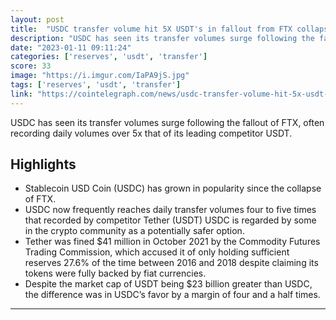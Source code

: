 ```yaml
---
layout: post
title:  "USDC transfer volume hit 5X USDT's in fallout from FTX collapse"
description: "USDC has seen its transfer volumes surge following the fallout of FTX, often recording daily volumes over 5x that of its leading competitor USDT."
date: "2023-01-11 09:11:24"
categories: ['reserves', 'usdt', 'transfer']
score: 33
image: "https://i.imgur.com/IaPA9jS.jpg"
tags: ['reserves', 'usdt', 'transfer']
link: "https://cointelegraph.com/news/usdc-transfer-volume-hit-5x-usdt-s-in-fallout-from-ftx-collapse"
---
```


USDC has seen its transfer volumes surge following the fallout of FTX, often recording daily volumes over 5x that of its leading competitor USDT.

## Highlights

- Stablecoin USD Coin (USDC) has grown in popularity since the collapse of FTX.
- USDC now frequently reaches daily transfer volumes four to five times that recorded by competitor Tether (USDT) USDC is regarded by some in the crypto community as a potentially safer option.
- Tether was fined $41 million in October 2021 by the Commodity Futures Trading Commission, which accused it of only holding sufficient reserves 27.6% of the time between 2016 and 2018 despite claiming its tokens were fully backed by fiat currencies.
- Despite the market cap of USDT being $23 billion greater than USDC, the difference was in USDC’s favor by a margin of four and a half times.

---
